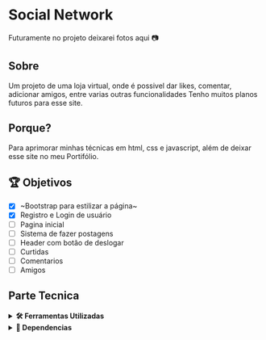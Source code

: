 # Social Network
Futuramente no projeto deixarei fotos aqui 📷

## Sobre
Um projeto de uma loja virtual, onde é possivel dar likes, comentar, adicionar amigos, entre varias outras funcionalidades
Tenho muitos planos futuros para esse site.

## Porque?
Para aprimorar minhas técnicas em html, css e javascript, além de deixar esse site no meu Portifólio.

## 🏆 Objetivos
- [x] ~Bootstrap para estilizar a página~
- [x] Registro e Login de usuário
- [ ] Pagina inicial
- [ ] Sistema de fazer postagens
- [ ] Header com botão de deslogar
- [ ] Curtidas
- [ ] Comentarios
- [ ] Amigos

## Parte Tecnica
<details>
  <summary><strong>🛠️ Ferramentas Utilizadas</strong></summary><br />

  - [ReactJs](https://reactjs.org/) Montar o projeto
</details>

<details>
  <summary><strong>🧰 Dependencias</strong></summary><br />

  - [React Boostrap](https://react-bootstrap.github.io/) Estilizar
  - [React Router Dom](https://reactrouter.com/en/main) Rotas
  - [ESlint](https://eslint.org/) Linter
</details>
